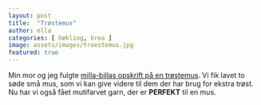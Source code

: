 ```yaml
---
layout: post
title:  "Trøstemus"
author: ella
categories: [ hækling, krea ]
image: assets/images/troestemus.jpg
featured: true
---
```

Min mor og jeg fulgte [milla-billas opskrift på en trøstemus](https://millabilla.dk/projekter/milla-billas-troestemus/). Vi fik lavet to søde små mus, som vi kan give videre til dem der har brug for ekstra trøst. Nu har vi også fået mutifarvet garn, der er **PERFEKT** til en mus.
